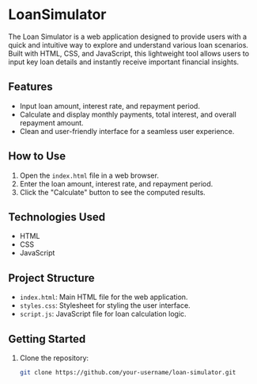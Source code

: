 # LoanSimulator
The Loan Simulator is a web application designed to provide users with a quick and intuitive way to explore and understand various loan scenarios. Built with HTML, CSS, and JavaScript, this lightweight tool allows users to input key loan details and instantly receive important financial insights.

## Features

- Input loan amount, interest rate, and repayment period.
- Calculate and display monthly payments, total interest, and overall repayment amount.
- Clean and user-friendly interface for a seamless user experience.

## How to Use

1. Open the `index.html` file in a web browser.
2. Enter the loan amount, interest rate, and repayment period.
3. Click the "Calculate" button to see the computed results.

## Technologies Used

- HTML
- CSS
- JavaScript

## Project Structure

- `index.html`: Main HTML file for the web application.
- `styles.css`: Stylesheet for styling the user interface.
- `script.js`: JavaScript file for loan calculation logic.

## Getting Started

1. Clone the repository:

   ```bash
   git clone https://github.com/your-username/loan-simulator.git

